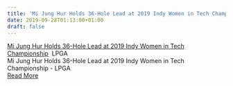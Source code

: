```yaml
---
title: 'Mi Jung Hur Holds 36-Hole Lead at 2019 Indy Women in Tech Championship - LPGA'
date: 2019-09-28T01:13:00+01:00
draft: false
---
```


[Mi Jung Hur Holds 36-Hole Lead at 2019 Indy Women in Tech Championship](https://www.youtube.com/watch?v=E6J28ErmJus)  LPGA  
Mi Jung Hur Holds 36-Hole Lead at 2019 Indy Women in Tech Championship - LPGA  
[Read More](https://www.youtube.com/watch?v=E6J28ErmJus)